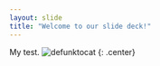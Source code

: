 ```yaml
---
layout: slide
title: "Welcome to our slide deck!"
---
```


My test.
![defunktocat](https://octodex.github.com/images/defunktocat.png)
{: .center}
